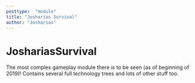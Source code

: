 ```yaml
---
posttype:  "module"  
title: "Josharias Survival"
author: "Josharias"
---
```

JoshariasSurvival
=================

The most complex gameplay module there is to be seen (as of beginning of 
2019)! Contains several full technology trees and lots of other stuff too.
